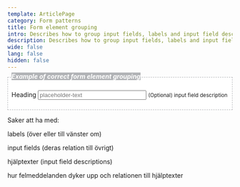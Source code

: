 ```yaml
---
template: ArticlePage
category: Form patterns
title: Form element grouping
intro: Describes how to group input fields, labels and input field descriptions.
description: Describes how to group input fields, labels and input field descriptions.
wide: false
lang: false
hidden: false
---
```

<LfuiWrapper>
<div width="100%" style="background-color: white; padding: 8px; border: 1px dashed #B1B3B6">

<h5 style="margin-top: -19px"> <span style="background-color: #B1B3B6; color: white">Example of correct form element grouping</span></h5>

<form> <div class="form-group"> <label for="exampleInputEmail1">Heading</label> <input type="text" class="form-control" style="width: 50%" aria-describedby="emailHelp1" placeholder="placeholder-text"> <small id="emailHelp1" class="form-text text-muted">(Optional) input field description</small> </div>  </form>

</div>
</LfuiWrapper>



Saker att ha med:

labels (över eller till vänster om)

input fields (deras relation till övrigt)

hjälptexter (input field descriptions)

hur felmeddelanden dyker upp och relationen till hjälptexter